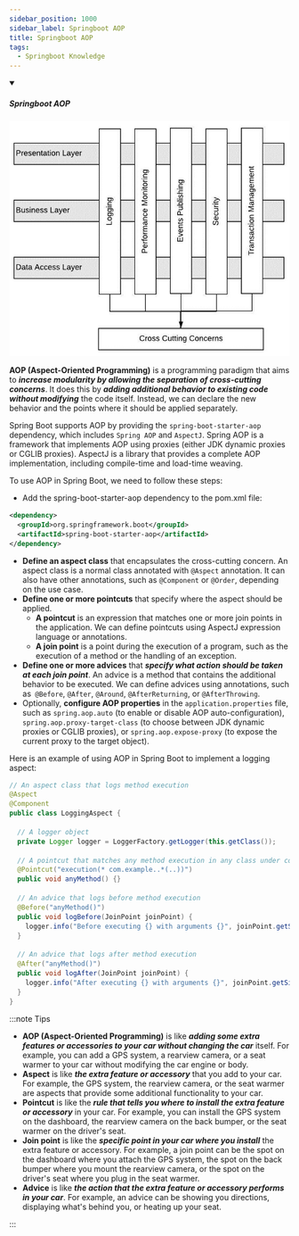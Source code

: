 ```yaml
---
sidebar_position: 1000
sidebar_label: Springboot AOP
title: Springboot AOP
tags:
  - Springboot Knowledge
---
```


<!-- https://brandfolder.com/workbench/extract-text-from-image -->
<!-- ![for root](/img/interviews/angular/forroot.png) -->

<details open>
<summary><h5>Springboot AOP</h5></summary>

![Springboot aop](/img/interviews/java/aop.jpeg)

**AOP (Aspect-Oriented Programming)** is a programming paradigm that aims to ***increase modularity by allowing the separation of cross-cutting concerns***. It does this by ***adding additional behavior to existing code without modifying*** the code itself. Instead, we can declare the new behavior and the points where it should be applied separately.

Spring Boot supports AOP by providing the `spring-boot-starter-aop` dependency, which includes `Spring AOP` and `AspectJ`. Spring AOP is a framework that implements AOP using proxies (either JDK dynamic proxies or CGLIB proxies). AspectJ is a library that provides a complete AOP implementation, including compile-time and load-time weaving.

To use AOP in Spring Boot, we need to follow these steps:

- Add the spring-boot-starter-aop dependency to the pom.xml file:

```xml
<dependency>
  <groupId>org.springframework.boot</groupId>
  <artifactId>spring-boot-starter-aop</artifactId>
</dependency>
```

- **Define an aspect class** that encapsulates the cross-cutting concern. An aspect class is a normal class annotated with `@Aspect` annotation. It can also have other annotations, such as `@Component` or `@Order`, depending on the use case.
- **Define one or more pointcuts** that specify where the aspect should be applied. 
  - **A pointcut** is an expression that matches one or more join points in the application. We can define pointcuts using AspectJ expression language or annotations.
  - **A join point** is a point during the execution of a program, such as the execution of a method or the handling of an exception. 
- **Define one or more advices** that ***specify what action should be taken at each join point***. An advice is a method that contains the additional behavior to be executed. We can define advices using annotations, such as` @Before`, `@After`, `@Around`, `@AfterReturning`, or `@AfterThrowing`.
- Optionally, **configure AOP properties** in the `application.properties` file, such as `spring.aop.auto` (to enable or disable AOP auto-configuration), `spring.aop.proxy-target-class` (to choose between JDK dynamic proxies or CGLIB proxies), or `spring.aop.expose-proxy` (to expose the current proxy to the target object).

Here is an example of using AOP in Spring Boot to implement a logging aspect:

```java
// An aspect class that logs method execution
@Aspect
@Component
public class LoggingAspect {

  // A logger object
  private Logger logger = LoggerFactory.getLogger(this.getClass());

  // A pointcut that matches any method execution in any class under com.example package
  @Pointcut("execution(* com.example..*(..))")
  public void anyMethod() {}

  // An advice that logs before method execution
  @Before("anyMethod()")
  public void logBefore(JoinPoint joinPoint) {
    logger.info("Before executing {} with arguments {}", joinPoint.getSignature(), joinPoint.getArgs());
  }

  // An advice that logs after method execution
  @After("anyMethod()")
  public void logAfter(JoinPoint joinPoint) {
    logger.info("After executing {} with arguments {}", joinPoint.getSignature(), joinPoint.getArgs());
  }
}
```

:::note Tips

- **AOP (Aspect-Oriented Programming)** is like ***adding some extra features or accessories to your car without changing the car*** itself. For example, you can add a GPS system, a rearview camera, or a seat warmer to your car without modifying the car engine or body.
- **Aspect** is like ***the extra feature or accessory*** that you add to your car. For example, the GPS system, the rearview camera, or the seat warmer are aspects that provide some additional functionality to your car.
- **Pointcut** is like the ***rule that tells you where to install the extra feature or accessory*** in your car. For example, you can install the GPS system on the dashboard, the rearview camera on the back bumper, or the seat warmer on the driver's seat.
- **Join point** is like the ***specific point in your car where you install*** the extra feature or accessory. For example, a join point can be the spot on the dashboard where you attach the GPS system, the spot on the back bumper where you mount the rearview camera, or the spot on the driver's seat where you plug in the seat warmer.
- **Advice** is like ***the action that the extra feature or accessory performs in your car***. For example, an advice can be showing you directions, displaying what's behind you, or heating up your seat.

:::

</details>
